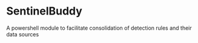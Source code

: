 # SentinelBuddy
A powershell module to facilitate consolidation of detection rules and their data sources
